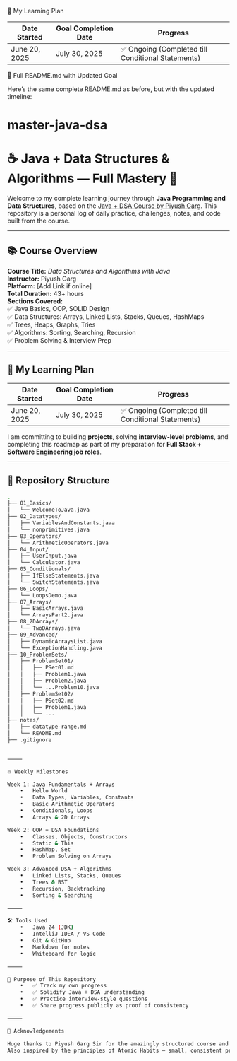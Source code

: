 🧠 My Learning Plan

| Date Started  | Goal Completion Date | Progress   |
| ------------- | -------------------- | ---------- |
| June 20, 2025 | July 30, 2025        | ✅ Ongoing (Completed till Conditional Statements) |


🔁 Full README.md with Updated Goal

Here’s the same complete README.md as before, but with the updated timeline:

# master-java-dsa

# ☕ Java + Data Structures & Algorithms — Full Mastery 🚀

Welcome to my complete learning journey through **Java Programming and Data Structures**, based on the [Java + DSA Course by Piyush Garg](#). This repository is a personal log of daily practice, challenges, notes, and code built from the course.

---

## 📚 Course Overview

**Course Title:** _Data Structures and Algorithms with Java_  
**Instructor:** Piyush Garg  
**Platform:** [Add Link if online]  
**Total Duration:** 43+ hours  
**Sections Covered:**  
✅ Java Basics, OOP, SOLID Design  
✅ Data Structures: Arrays, Linked Lists, Stacks, Queues, HashMaps  
✅ Trees, Heaps, Graphs, Tries  
✅ Algorithms: Sorting, Searching, Recursion  
✅ Problem Solving & Interview Prep

---

## 🧠 My Learning Plan

| Date Started  | Goal Completion Date | Progress   |
| ------------- | -------------------- | ---------- |
| June 20, 2025 | July 30, 2025        | ✅ Ongoing (Completed till Conditional Statements) |

I am committing to building **projects**, solving **interview-level problems**, and completing this roadmap as part of my preparation for **Full Stack + Software Engineering job roles**.

---

## 📁 Repository Structure

```bash
.
├── 01_Basics/
│   └── WelcomeToJava.java
├── 02_Datatypes/
│   ├── VariablesAndConstants.java
│   └── nonprimitives.java
├── 03_Operators/
│   └── ArithmeticOperators.java
├── 04_Input/
│   ├── UserInput.java
│   └── Calculator.java
├── 05_Conditionals/
│   ├── IfElseStatements.java
│   └── SwitchStatements.java
├── 06_Loops/
│   └── LoopsDemo.java
├── 07_Arrays/
│   ├── BasicArrays.java
│   └── ArraysPart2.java
├── 08_2DArrays/
│   └── TwoDArrays.java
├── 09_Advanced/
│   ├── DynamicArraysList.java
│   └── ExceptionHandling.java
├── 10_ProblemSets/
│   ├── ProblemSet01/
│   │   ├── PSet01.md
│   │   ├── Problem1.java
│   │   ├── Problem2.java
│   │   └── ...Problem10.java
│   ├── ProblemSet02/
│   │   ├── PSet02.md
│   │   ├── Problem1.java
│   │   └── ...
├── notes/
│   ├── datatype-range.md
│   └── README.md
├── .gitignore


⸻

🔥 Weekly Milestones

Week 1: Java Fundamentals + Arrays
	•	Hello World
	•	Data Types, Variables, Constants
	•	Basic Arithmetic Operators
	•	Conditionals, Loops
	•	Arrays & 2D Arrays

Week 2: OOP + DSA Foundations
	•	Classes, Objects, Constructors
	•	Static & This
	•	HashMap, Set
	•	Problem Solving on Arrays

Week 3: Advanced DSA + Algorithms
	•	Linked Lists, Stacks, Queues
	•	Trees & BST
	•	Recursion, Backtracking
	•	Sorting & Searching

⸻

🛠️ Tools Used
	•	Java 24 (JDK)
	•	IntelliJ IDEA / VS Code
	•	Git & GitHub
	•	Markdown for notes
	•	Whiteboard for logic

⸻

📌 Purpose of This Repository
	•	✅ Track my own progress
	•	✅ Solidify Java + DSA understanding
	•	✅ Practice interview-style questions
	•	✅ Share progress publicly as proof of consistency

⸻

🙏 Acknowledgements

Huge thanks to Piyush Garg Sir for the amazingly structured course and the clarity of explanation.
Also inspired by the principles of Atomic Habits — small, consistent progress daily adds up.
